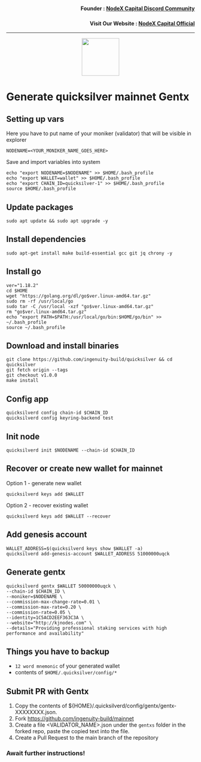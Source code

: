 <h3><p style="font-size:14px" align="right">Founder :
<a href="https://discord.gg/nodexcapital" target="_blank">NodeX Capital Discord Community</a></p></h3>
<h3><p style="font-size:14px" align="right">Visit Our Website :
<a href="https://discord.gg/nodexcapital" target="_blank">NodeX Capital Official</a></p></h3>
<hr>

<p align="center">
  <img height="100" height="auto" src="https://user-images.githubusercontent.com/50621007/166148846-93575afe-e3ce-4ca5-a3f7-a21e8a8609cb.png">
</p>

# Generate quicksilver mainnet Gentx

## Setting up vars
Here you have to put name of your moniker (validator) that will be visible in explorer
```
NODENAME=<YOUR_MONIKER_NAME_GOES_HERE>
```

Save and import variables into system
```
echo "export NODENAME=$NODENAME" >> $HOME/.bash_profile
echo "export WALLET=wallet" >> $HOME/.bash_profile
echo "export CHAIN_ID=quicksilver-1" >> $HOME/.bash_profile
source $HOME/.bash_profile
```

## Update packages
```
sudo apt update && sudo apt upgrade -y
```

## Install dependencies
```
sudo apt-get install make build-essential gcc git jq chrony -y
```

## Install go
```
ver="1.18.2"
cd $HOME
wget "https://golang.org/dl/go$ver.linux-amd64.tar.gz"
sudo rm -rf /usr/local/go
sudo tar -C /usr/local -xzf "go$ver.linux-amd64.tar.gz"
rm "go$ver.linux-amd64.tar.gz"
echo "export PATH=$PATH:/usr/local/go/bin:$HOME/go/bin" >> ~/.bash_profile
source ~/.bash_profile
```

## Download and install binaries
```
git clone https://github.com/ingenuity-build/quicksilver && cd quicksilver
git fetch origin --tags
git checkout v1.0.0
make install
```

## Config app
```
quicksilverd config chain-id $CHAIN_ID
quicksilverd config keyring-backend test
```

## Init node
```
quicksilverd init $NODENAME --chain-id $CHAIN_ID
```

## Recover or create new wallet for mainnet
Option 1 - generate new wallet
```
quicksilverd keys add $WALLET
```

Option 2 - recover existing wallet
```
quicksilverd keys add $WALLET --recover
```

## Add genesis account
```
WALLET_ADDRESS=$(quicksilverd keys show $WALLET -a)
quicksilverd add-genesis-account $WALLET_ADDRESS 51000000uqck
```

## Generate gentx
```
quicksilverd gentx $WALLET 50000000uqck \
--chain-id $CHAIN_ID \
--moniker=$NODENAME \
--commission-max-change-rate=0.01 \
--commission-max-rate=0.20 \
--commission-rate=0.05 \
--identity=1C5ACD2EEF363C3A \
--website="http://kjnodes.com" \
--details="Providing professional staking services with high performance and availability"
```

## Things you have to backup
- `12 word mnemonic` of your generated wallet
- contents of `$HOME/.quicksilver/config/*`

## Submit PR with Gentx
1. Copy the contents of ${HOME}/.quicksilverd/config/gentx/gentx-XXXXXXXX.json.
2. Fork https://github.com/ingenuity-build/mainnet
3. Create a file <VALIDATOR_NAME>.json under the `gentxs` folder in the forked repo, paste the copied text into the file.
4. Create a Pull Request to the main branch of the repository

### Await further instructions!